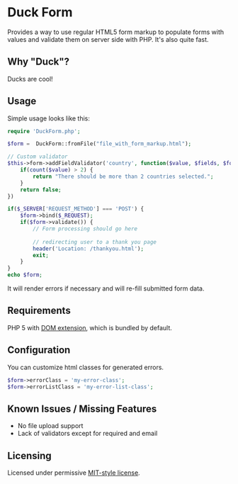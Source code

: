 # Duck Form

Provides a way to use regular HTML5 form markup to populate forms with values and validate them on server side with PHP. It's also quite fast.

## Why "Duck"?

Ducks are cool!

## Usage

Simple usage looks like this:

```php
require 'DuckForm.php';

$form =  DuckForm::fromFile("file_with_form_markup.html");

// Custom validator
$this->form->addFieldValidator('country', function($value, $fields, $form){
    if(count($value) > 2) {
        return "There should be more than 2 countries selected.";
    }
    return false;
})

if($_SERVER['REQUEST_METHOD'] === 'POST') {
    $form->bind($_REQUEST);
    if($form->validate()) {
        // Form processing should go here
        
        // redirecting user to a thank you page
        header('Location: /thankyou.html');
        exit;
    }
}
echo $form;
```

It will render errors if necessary and will re-fill submitted form data. 

## Requirements

PHP 5 with [DOM extension](http://www.php.net/manual/en/book.dom.php), which is bundled by default.

## Configuration

You can customize html classes for generated errors.

```php
$form->errorClass = 'my-error-class';
$form->errorListClass = 'my-error-list-class';
```

## Known Issues / Missing Features

* No file upload support
* Lack of validators except for required and email

## Licensing

Licensed under permissive [MIT-style license](https://github.com/grassator/duckform/blob/master/LICENSE-MIT).
